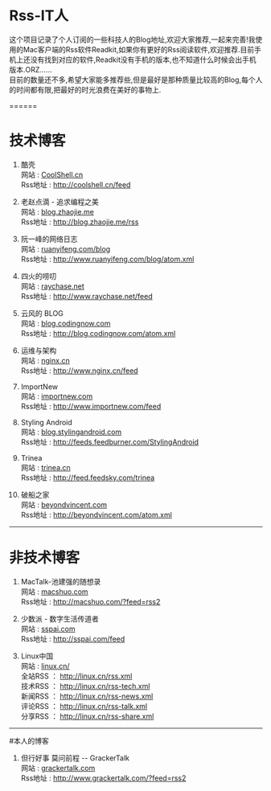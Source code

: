 # Rss-IT人 #

这个项目记录了个人订阅的一些科技人的Blog地址,欢迎大家推荐,一起来完善!我使用的Mac客户端的Rss软件Readkit,如果你有更好的Rss阅读软件,欢迎推荐.目前手机上还没有找到对应的软件,Readkit没有手机的版本,也不知道什么时候会出手机版本.ORZ......  
目前的数量还不多,希望大家能多推荐些,但是最好是那种质量比较高的Blog,每个人的时间都有限,把最好的时光浪费在美好的事物上.


======

# 技术博客 #
1. 酷壳  
网站 : [CoolShell.cn](http://CoolShell.cn)  
Rss地址 : http://coolshell.cn/feed

1. 老赵点滴 - 追求编程之美  
网站 : [blog.zhaojie.me](http://blog.zhaojie.me/)  
Rss地址 : http://blog.zhaojie.me/rss

1. 阮一峰的网络日志  
网站 : [ruanyifeng.com/blog](http://www.ruanyifeng.com/blog/)  
Rss地址 : http://www.ruanyifeng.com/blog/atom.xml

1. 四火的唠叨  
网站 :   [raychase.net](http://www.raychase.net)  
Rss地址 : http://www.raychase.net/feed 

1. 云风的 BLOG  
网站 : [blog.codingnow.com](http://blog.codingnow.com)    
Rss地址 : http://blog.codingnow.com/atom.xml

1. 运维与架构  
网站 : [nginx.cn](http://www.nginx.cn)  
Rss地址 : http://www.nginx.cn/feed

1. ImportNew  
网站 : [importnew.com](http://www.importnew.com)   
Rss地址 : http://www.importnew.com/feed

1. Styling Android  
网站 : [blog.stylingandroid.com](http://blog.stylingandroid.com)  
Rss地址 : http://feeds.feedburner.com/StylingAndroid

1. Trinea  
网站 : [trinea.cn](http://www.trinea.cn)  
Rss地址 : http://feed.feedsky.com/trinea

1. 破船之家  
网站 : [beyondvincent.com](http://www.beyondvincent.com)  
Rss地址 : http://beyondvincent.com/atom.xml


***
# 非技术博客 #
1. MacTalk-池建强的随想录  
网站 : [macshuo.com](http://www.macshuo.com)  
Rss地址 : http://macshuo.com/?feed=rss2

1. 少数派 - 数字生活传道者  
网站 : [sspai.com](http://www.sspai.com)  
Rss地址 : http://sspai.com/feed

1. Linux中国  
网站 : [linux.cn/](http://linux.cn/)   
全站RSS ： http://linux.cn/rss.xml  
技术RSS ： http://linux.cn/rss-tech.xml  
新闻RSS ： http://linux.cn/rss-news.xml  
评论RSS ： http://linux.cn/rss-talk.xml  
分享RSS ： http://linux.cn/rss-share.xml  




***
#本人的博客
1. 但行好事 莫问前程 -- GrackerTalk  
网站 : [grackertalk.com](http://www.GrackerTalk.com)  
Rss地址 : http://www.grackertalk.com/?feed=rss2